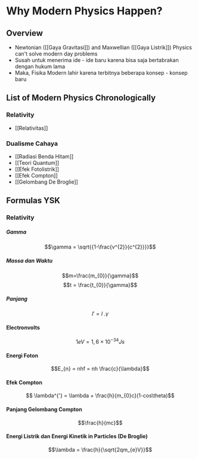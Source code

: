 # Why Modern Physics Happen?
## Overview
* Newtonian ([[Gaya Gravitasi]]) and Maxwellian ([[Gaya Listrik]]) Physics can't solve modern day problems
* Susah untuk menerima ide - ide baru karena bisa saja bertabrakan dengan hukum lama
* Maka, Fisika Modern lahir karena terbitnya beberapa konsep - konsep baru

## List of Modern Physics Chronologically
### Relativity
- [[Relativitas]]

### Dualisme Cahaya 
* [[Radiasi Benda Hitam]]
* [[Teori Quantum]]
* [[Efek Fotolistrik]]
* [[Efek Compton]]
* [[Gelombang De Broglie]]

## Formulas YSK
### Relativity
##### Gamma
$$\gamma = \sqrt{{1-\frac{v^{2}}{c^{2}}}}$$
##### Massa dan Waktu
$$m=\frac{m_{0}}{\gamma}$$
$$t = \frac{t_{0}}{\gamma}$$
##### Panjang 
$$l' = l \ . \gamma $$

#### Electronvolts
$$1 eV=1,6 \times 10^{-34}Js$$
#### Energi Foton
$$E_{n} = nhf = nh \frac{c}{\lambda}$$
#### Efek Compton
$$ \lambda^{'} = \lambda + \frac{h}{m_{0}c}(1-cos\theta)$$
#### Panjang Gelombang Compton
$$\frac{h}{mc}$$
#### Energi Listrik dan Energi Kinetik in Particles (De Broglie)
$$\lambda = \frac{h}{\sqrt{2qm_{e}V}}$$
